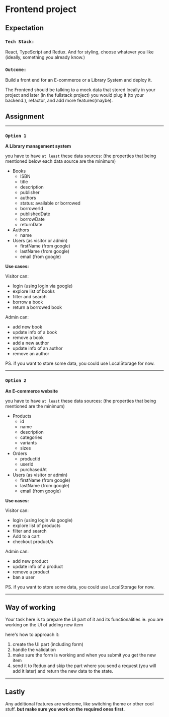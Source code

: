 # Frontend project

## Expectation

### `Tech Stack:`

React, TypeScript and Redux. And for styling, choose whatever you like (ideally, something you already know.)

### `Outcome:`

Build a front end for an E-commerce or a Library System and deploy it.

The Frontend should be talking to a mock data that stored locally in your project and later (in the fullstack project) you would plug it (to your backend.), refactor, and add more features(maybe).

## Assignment

---

### `Option 1`

**A Library management system**

you have to have `at least` these data sources:
(the properties that being mentioned below each data source are the minimum)

- Books
  - ISBN
  - title
  - description
  - publisher
  - authors
  - status: available or borrowed
  - borrowerId
  - publishedDate
  - borrowDate
  - returnDate
- Authors
  - name
- Users (as visitor or admin)
  - firstName (from google)
  - lastName (from google)
  - email (from google)

**Use cases:**

Visitor can:

- login (using login via google)
- explore list of books
- filter and search
- borrow a book
- return a borrowed book

Admin can:

- add new book
- update info of a book
- remove a book
- add a new author
- update info of an author
- remove an author

PS. if you want to store some data, you could use LocalStorage for now.

---

### `Option 2`

**An E-commerce website**

you have to have `at least` these data sources:
(the properties that being mentioned are the minimum)

- Products
  - id
  - name
  - description
  - categories
  - variants
  - sizes
- Orders
  - productId
  - userId
  - purchasedAt
- Users (as visitor or admin)
  - firstName (from google)
  - lastName (from google)
  - email (from google)

**Use cases:**

Visitor can:

- login (using login via google)
- explore list of products
- filter and search
- Add to a cart
- checkout product/s

Admin can:

- add new product
- update info of a product
- remove a product
- ban a user

PS. if you want to store some data, you could use LocalStorage for now.

---

## Way of working

Your task here is to prepare the UI part of it and its functionalities ie.
you are working on the UI of adding new item

here's how to approach it:

1. create the UI part (including form)
2. handle the validation
3. make sure the form is working and when you submit you get the new item
4. send it to Redux and skip the part where you send a request (you will add it later) and return the new data to the state.

---

## Lastly

Any additional features are welcome, like switching theme or other cool stuff. **but make sure you work on the required ones first.**
